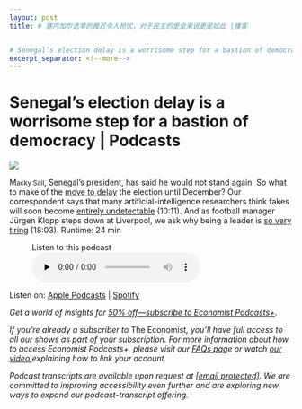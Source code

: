 ```yaml
---
layout: post
title: # 塞内加尔选举的推迟令人担忧，对于民主的堡垒来说更是如此 |播客


# Senegal’s election delay is a worrisome step for a bastion of democracy | Podcasts
excerpt_separator: <!--more-->
---
```



<!--more-->

# Senegal’s election delay is a worrisome step for a bastion of democracy | Podcasts

<img src="https://images.weserv.nl/?url=www.economist.com/img/b/1280/720/90/media-assets/image/20240210_PDP503.jpg" /><div></div><p><span>M</span><small>acky Sall</small>, Senegal’s president, has said he would not stand again. So what to make of the <a href="https://www.economist.com/middle-east-and-africa/2024/02/04/senegals-democracy-hangs-by-a-thread">move to delay</a> the election until December? Our correspondent says that many artificial-intelligence researchers think fakes will soon become <a href="https://www.economist.com/science-and-technology/2024/01/17/many-ai-researchers-think-fakes-will-become-undetectable">entirely undetectable</a> (10:11). And as football manager Jürgen Klopp steps down at Liverpool, we ask why being a leader is <a href="https://www.economist.com/business/2024/01/29/jurgen-klopp-and-the-importance-of-energy">so very tiring</a> (18:03). Runtime: 24 min</p><div><figure><div><figcaption>Listen to this podcast</figcaption> </div><audio controls="" id="audio-player" preload="none" src="https://sphinx.acast.com/p/acast/s/theintelligencepodcast/e/65c2144361faed0016fe74f9/media.mp3?tk=eyJ1aWQiOiJ0b20iLCJ0ayI6ImZHeExMd3dDIiwiYWRzIjpmYWxzZSwic3BvbnMiOmZhbHNlLCJzdGF0dXMiOiJwdWJsaWMifQ==&amp;sig=v6-oTC3jNQTuxZKFui10dSNbwpz6a3ygkf0Y6Jxs4Ns" title="The Intelligence"><p>Your browser does not support the &lt;audio&gt; element.</p></audio><div><div></div></div></figure></div><p>Listen on: <a href="https://www.economist.comhttps://podcasts.apple.com/us/podcast/the-intelligence-from-the-economist/id1449631195">Apple Podcasts</a> | <a href="https://www.economist.comhttps://open.spotify.com/show/12zKAMNyS2GNentUzxq9QN">Spotify</a></p><p><i>Get a world of insights for <a href="https://www.economist.comhttps://subscribenow.economist.com/podcasts-plus">50% off—subscribe to Economist Podcasts+</a></i>.</p><p><i>If you’re already a subscriber to </i>The Economist<i>, you’ll have full access to all our shows as part of your subscription. For more information about how to access Economist Podcasts+, please visit our <a href="https://www.economist.comhttps://myaccount.economist.com/s/article/What-is-Economist-Podcasts">FAQs pag</a>e or watch <a href="https://www.economist.comhttps://www.youtube.com/watch?v=48TlDbL-4vU">our video </a>explaining how to link your account.</i></p><p><i>Podcast transcripts are available upon request at <a href="https://www.economist.com/cdn-cgi/l/email-protection">[email&#160;protected]</a>. We are committed to improving accessibility even further and are exploring new ways to expand our podcast-transcript offering.</i></p>
